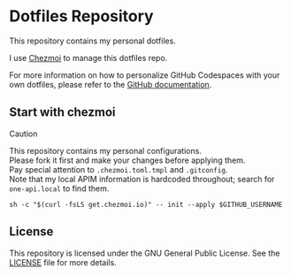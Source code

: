 # Dotfiles Repository

This repository contains my personal dotfiles.

I use [Chezmoi](https://www.chezmoi.io) to manage this dotfiles repo.

For more information on how to personalize GitHub Codespaces with your own dotfiles, please refer to the [GitHub documentation](https://docs.github.com/en/codespaces/setting-your-user-preferences/personalizing-github-codespaces-for-your-account#dotfiles).

## Start with chezmoi

> [!CAUTION]  
> This repository contains my personal configurations.  
> Please fork it first and make your changes before applying them.  
> Pay special attention to `.chezmoi.toml.tmpl` and `.gitconfig`.  
> Note that my local APIM information is hardcoded throughout; search for `one-api.local` to find them.

```shell
sh -c "$(curl -fsLS get.chezmoi.io)" -- init --apply $GITHUB_USERNAME
```

## License

This repository is licensed under the GNU General Public License. See the [LICENSE](LICENSE) file for more details.
